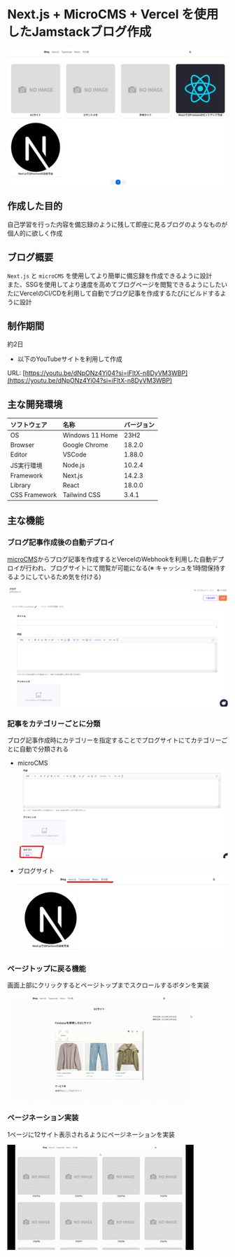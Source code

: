 # Next.js + MicroCMS + Vercel を使用したJamstackブログ作成

![blog_4.png](./public/blog_4.png)  

## 作成した目的

自己学習を行った内容を備忘録のように残して即座に見るブログのようなものが個人的に欲しく作成

## ブログ概要

`Next.js` と `microCMS` を使用してより簡単に備忘録を作成できるように設計  
また、SSGを使用してより速度を高めてブログページを閲覧できるようにしたいたにVercelのCI/CDを利用して自動でブログ記事を作成するたびにビルドするように設計


## 制作期間

約2日

- 以下のYouTubeサイトを利用して作成

URL: [https://youtu.be/dNpONz4Yi04?si=iFltX-n8DyVM3WBP](https://youtu.be/dNpONz4Yi04?si=iFltX-n8DyVM3WBP)

## 主な開発環境

| ソフトウェア | 名称 | バージョン |
| :-- | :-- | :-- |
| OS | Windows 11 Home | 23H2 |
| Browser | Google Chrome | 18.2.0 |
| Editor | VSCode | 1.88.0 |
| JS実行環境 | Node.js | 10.2.4 |
| Framework | Next.js | 14.2.3 |
| Library | React | 18.0.0 |
| CSS Framework| Tailwind CSS | 3.4.1 |

## 主な機能

### ブログ記事作成後の自動デプロイ

[microCMS](https://microcms.io/)からブログ記事を作成するとVercelのWebhookを利用した自動デプロイが行われ、ブログサイトにて閲覧が可能になる(※ キャッシュを1時間保持するようにしているため気を付ける)  

![blog_1.png](./public/blog_1.png)  

### 記事をカテゴリーごとに分類

ブログ記事作成時にカテゴリーを指定することでブログサイトにてカテゴリーごとに自動で分類される

- microCMS
    ![blog_2.png](./public/blog_2.png)  

- ブログサイト
    ![blog_3.png](./public/blog_3.png)  

### ページトップに戻る機能

画面上部にクリックするとページトップまでスクロールするボタンを実装  

![video_1.gif](./public/video_1.gif)  

### ページネーション実装

1ページに12サイト表示されるようにページネーションを実装  

![video_2.gif](./public/video_2.gif)  
